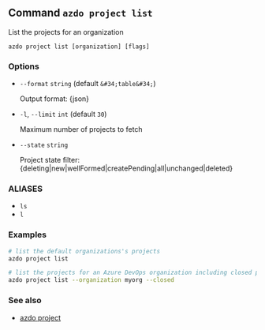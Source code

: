 ## Command `azdo project list`

List the projects for an organization

```
azdo project list [organization] [flags]
```

### Options


* `--format` `string` (default `&#34;table&#34;`)

	Output format: {json}

* `-l`, `--limit` `int` (default `30`)

	Maximum number of projects to fetch

* `--state` `string`

	Project state filter: {deleting|new|wellFormed|createPending|all|unchanged|deleted}


### ALIASES

- `ls`
- `l`

### Examples

```bash
# list the default organizations's projects
azdo project list

# list the projects for an Azure DevOps organization including closed projects
azdo project list --organization myorg --closed
```

### See also

* [azdo project](./azdo_project.md)
